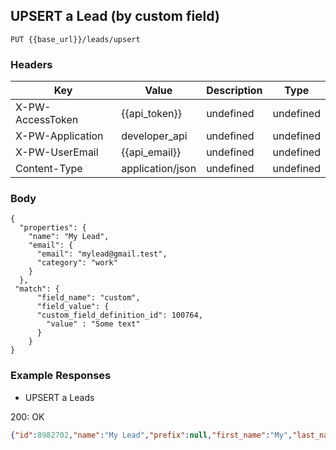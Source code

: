 ## UPSERT a Lead (by custom field)

```PUT {{base_url}}/leads/upsert```

### Headers

Key | Value | Description | Type
--- | --- | --- | ---
X-PW-AccessToken | {{api_token}} | undefined | undefined
X-PW-Application | developer_api | undefined | undefined
X-PW-UserEmail | {{api_email}} | undefined | undefined
Content-Type | application/json | undefined | undefined
### Body

```
{ 
  "properties": { 
    "name": "My Lead", 
    "email": { 
      "email": "mylead@gmail.test", 
      "category": "work" 
    } 
  }, 
 "match": { 
      "field_name": "custom",
      "field_value": {
      "custom_field_definition_id": 100764,
        "value" : "Some text"    
      }
    }
}
```
### Example Responses

- UPSERT a Leads

200: OK
```json
{"id":8982702,"name":"My Lead","prefix":null,"first_name":"My","last_name":"Lead","middle_name":null,"suffix":null,"address":null,"assignee_id":null,"company_name":null,"customer_source_id":null,"details":null,"email":{"email":"mylead@gmail.test","category":"work"},"interaction_count":0,"monetary_unit":null,"monetary_value":null,"socials":[],"status":"New","status_id":208231,"tags":[],"title":null,"websites":[],"phone_numbers":[],"custom_fields":[{"custom_field_definition_id":100764,"value":null},{"custom_field_definition_id":103481,"value":null},{"custom_field_definition_id":128735,"value":null}],"date_created":1489531171,"date_modified":1512006056,"date_last_contacted":null}
```